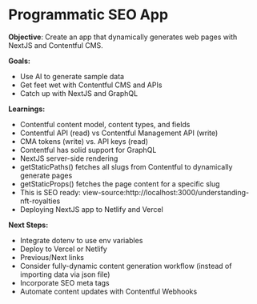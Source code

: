 # Programmatic SEO App

**Objective**: Create an app that dynamically generates web pages with NextJS and Contentful CMS.

**Goals:**
* Use AI to generate sample data
* Get feet wet with Contentful CMS and APIs
* Catch up with NextJS and GraphQL

**Learnings:**
* Contentful content model, content types, and fields
* Contentful API (read) vs Contentful Management API (write)
* CMA tokens (write) vs. API keys (read)
* Contentful has solid support for GraphQL
* NextJS server-side rendering
* getStaticPaths() fetches all slugs from Contentful to dynamically generate pages
* getStaticProps() fetches the page content for a specific slug
* This is SEO ready: view-source:http://localhost:3000/understanding-nft-royalties
* Deploying NextJS app to Netlify and Vercel

**Next Steps:**
* Integrate dotenv to use env variables
* Deploy to Vercel or Netlify
* Previous/Next links
* Consider fully-dynamic content generation workflow (instead of importing data via json file)
* Incorporate SEO meta tags
* Automate content updates with Contentful Webhooks 
